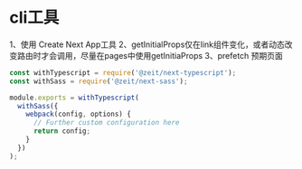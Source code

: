# cli工具

1、使用 Create Next App工具
2、getInitialProps仅在link组件变化，或者动态改变路由时才会调用，尽量在pages中使用getInitiaProps
3、prefetch 预期页面


```javascript
const withTypescript = require('@zeit/next-typescript');
const withSass = require('@zeit/next-sass');

module.exports = withTypescript(
  withSass({
    webpack(config, options) {
      // Further custom configuration here
      return config;
    }
  })
);
```